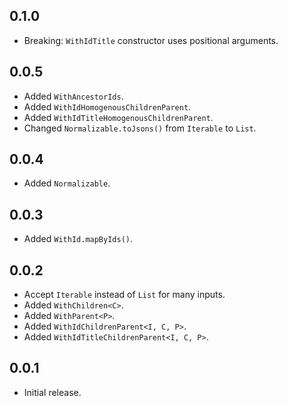 ## 0.1.0

* Breaking: `WithIdTitle` constructor uses positional arguments.

## 0.0.5

* Added `WithAncestorIds`.
* Added `WithIdHomogenousChildrenParent`.
* Added `WithIdTitleHomogenousChildrenParent`.
* Changed `Normalizable.toJsons()` from `Iterable` to `List`.

## 0.0.4

* Added `Normalizable`.

## 0.0.3

* Added `WithId.mapByIds()`.

## 0.0.2

* Accept `Iterable` instead of `List` for many inputs.
* Added `WithChildren<C>`.
* Added `WithParent<P>`.
* Added `WithIdChildrenParent<I, C, P>`.
* Added `WithIdTitleChildrenParent<I, C, P>`.

## 0.0.1

* Initial release.
